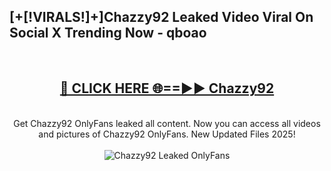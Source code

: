 <h2>[+[!VIRALS!]+]Chazzy92 Leaked Video Viral On Social X Trending Now - qboao</h2>
<br>
<div align="center">
<h2><a href="https://libra.edu.pl?Chazzy92" rel="nofollow">🔴 CLICK HERE 🌐==►► Chazzy92</a></h2>
<br>
Get Chazzy92 OnlyFans leaked all content. Now you can access all videos and pictures of Chazzy92 OnlyFans. New Updated Files 2025!
<br>
<br>
<a href="https://libra.edu.pl?Chazzy92" rel="nofollow" data-target="animated-image.originalLink"><img src="https://i.ibb.co.com/WyWwxjT/player-gif2.gif" alt="Chazzy92 Leaked OnlyFans" style="max-width: 100%; display: inline-block;" data-target="animated-image.originalImage"></a>
</div>
<br>